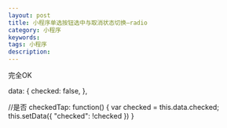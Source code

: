 ```yaml
---
layout: post
title: 小程序单选按钮选中与取消状态切换—radio
category: 小程序
keywords: 
tags: 小程序
description: 
---
```


<label class="fr font checked-lable" catchtap='checkedTap'>
   <radio checked="{checked}" color='#deab8a' />完全OK
</label>

data: {
    checked: false,
},
 
//是否
  checkedTap: function() {
    var checked = this.data.checked;
    this.setData({
      "checked": !checked
    })
  }